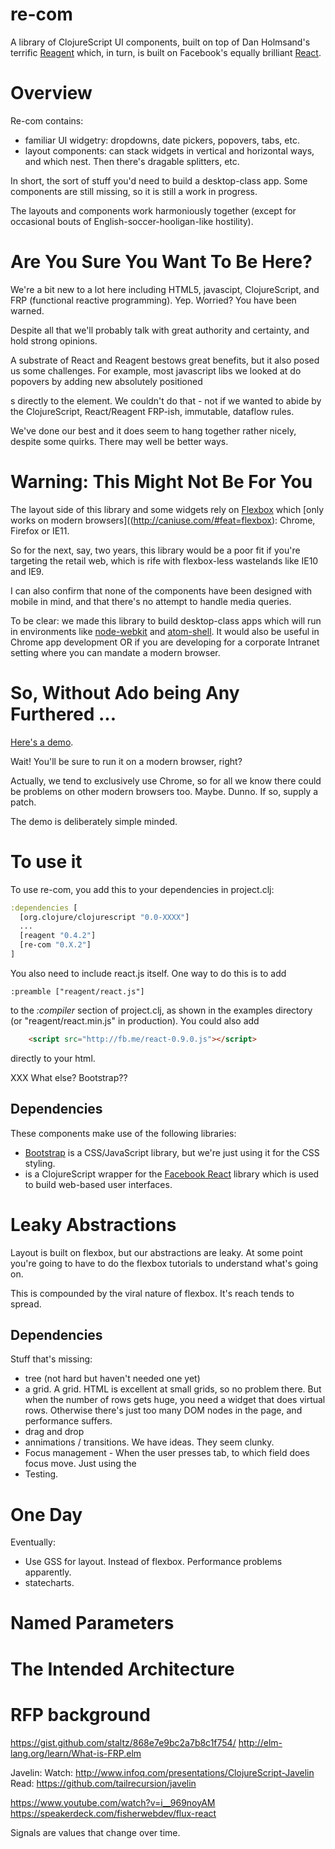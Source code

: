 # re-com

A library of ClojureScript UI components, built on top of Dan Holmsand's terrific [Reagent](http://holmsand.github.io/reagent) 
which, in turn, is built on Facebook's equally brilliant [React](http://facebook.github.io/react). 


# Overview

Re-com contains:
* familiar UI widgetry: dropdowns, date pickers, popovers, tabs, etc.
* layout components:  can stack widgets in vertical and horizontal
 ways, and which nest.  Then there's dragable splitters, etc.  

In short, the sort of stuff you'd need to build a desktop-class app. Some components are still missing, 
so it is still a work in progress. 

The layouts and components work harmoniously together (except for occasional bouts of English-soccer-hooligan-like hostility).

# Are You Sure You Want To Be Here?

We're a bit new to a lot here including HTML5, javascipt, ClojureScript, and FRP (functional reactive programming). 
Yep.  Worried?  You have been warned.

Despite all that we'll probably talk with great authority and certainty, and hold strong opinions. 

A substrate of React and Reagent bestows great benefits, but it also posed us some
challenges. For example, most javascript libs we looked at do 
popovers by adding new absolutely positioned <div>s directly to the <body> element. We couldn't do that - not if 
we wanted to abide by the ClojureScript, React/Reagent FRP-ish, immutable, dataflow rules.   

We've done our best and 
it does seem to hang together rather nicely, despite some quirks.  There may well be better ways.


# Warning: This Might Not Be For You

The layout side of this library and some widgets rely on [Flexbox](http://css-tricks.com/snippets/css/a-guide-to-flexbox/) 
which [only works on modern browsers]((http://caniuse.com/#feat=flexbox): Chrome, Firefox or IE11.
 
So for the next, say, two years, this library would be a poor fit if you're targeting the retail web, which is
rife with flexbox-less wastelands like IE10 and IE9.
 
I can also confirm that none of the components have been designed with mobile in mind, and that there's no attempt to 
handle media queries.  
 
To be clear: we made this library to build desktop-class apps which will run in environments like 
[node-webkit](https://github.com/rogerwang/node-webkit) 
and [atom-shell](https://github.com/atom/atom-shell). It would also be useful in 
Chrome app development OR if you are developing for a corporate Intranet setting
where you can mandate a modern browser.
  

# So, Without Ado being Any Furthered ...

[Here's a demo](). 

Wait! You'll be sure to run it on a modern browser, right? 

Actually, we tend to exclusively use Chrome, so for all we know there could be problems on other 
modern browsers too. Maybe. Dunno.  If so, supply a patch. 

The demo is deliberately simple minded. 


# To use it

To use re-com, you add this to your dependencies in project.clj:

``` clj
:dependencies [
  [org.clojure/clojurescript "0.0-XXXX"]
  ...
  [reagent "0.4.2"]
  [re-com "0.X.2"]
]
```


You also need to include react.js itself. One way to do this is to add

    :preamble ["reagent/react.js"]

to the *:compiler* section of project.clj, as shown in the examples
directory (or "reagent/react.min.js" in production). You could also
add

```html
    <script src="http://fb.me/react-0.9.0.js"></script>
```

directly to your html.

XXX What else?  Bootstrap??

## Dependencies

These components make use of the following libraries:

 * [Bootstrap](http://getbootstrap.com) is a CSS/JavaScript library, but we're just using it for the CSS styling.
 *  is a ClojureScript wrapper for the [Facebook React](http://facebook.github.io/react) 
   library which is used to build web-based user interfaces.

# Leaky Abstractions

Layout is built on flexbox, but our abstractions are leaky.  At some point 
you're going to have to do the flexbox tutorials to understand what's going on. 

This is compounded by the viral nature of flexbox. It's reach tends to spread.  

## Dependencies

Stuff that's missing: 

* tree  (not hard but haven't needed one yet)
* a grid. A grid. HTML is excellent at small grids, so no problem there. But when the number of 
rows gets huge, you need a widget that does virtual rows. Otherwise there's just too many DOM nodes 
in the page, and performance suffers.
* drag and drop
* annimations / transitions.  We have ideas.  They seem clunky.
* Focus management - When the user presses tab, to which field does focus move. Just using the 
* Testing. 


# One Day 

Eventually:

* Use GSS for layout. Instead of flexbox.  Performance problems apparently. 
* statecharts.  




# Named Parameters



# The Intended Architecture 



# RFP background

https://gist.github.com/staltz/868e7e9bc2a7b8c1f754/
http://elm-lang.org/learn/What-is-FRP.elm

Javelin:
Watch:     http://www.infoq.com/presentations/ClojureScript-Javelin
Read:        https://github.com/tailrecursion/javelin


https://www.youtube.com/watch?v=i__969noyAM
https://speakerdeck.com/fisherwebdev/flux-react


Signals are values that change over time. 

